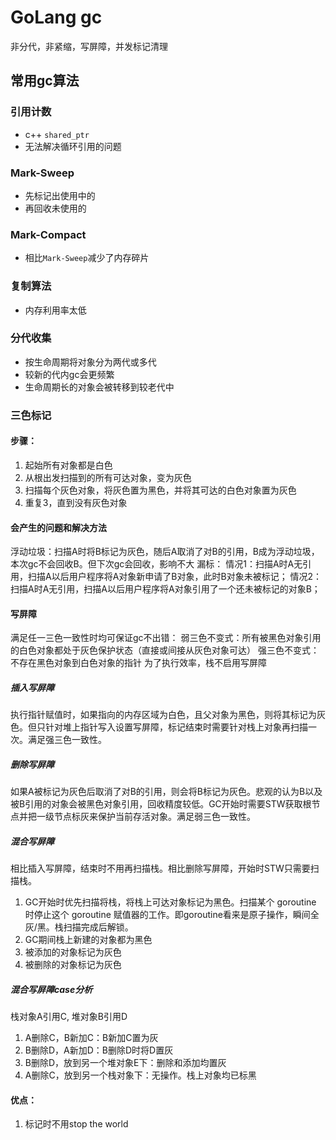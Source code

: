 # GoLang gc
非分代，非紧缩，写屏障，并发标记清理

## 常用gc算法
### 引用计数
- c++ `shared_ptr`
- 无法解决循环引用的问题

### Mark-Sweep
- 先标记出使用中的
- 再回收未使用的

### Mark-Compact
- 相比`Mark-Sweep`减少了内存碎片

### 复制算法
- 内存利用率太低

### 分代收集
- 按生命周期将对象分为两代或多代
- 较新的代内gc会更频繁
- 生命周期长的对象会被转移到较老代中

### 三色标记
#### 步骤：
1. 起始所有对象都是白色
2. 从根出发扫描到的所有可达对象，变为灰色
3. 扫描每个灰色对象，将灰色置为黑色，并将其可达的白色对象置为灰色
4. 重复3，直到没有灰色对象

#### 会产生的问题和解决方法
浮动垃圾：扫描A时将B标记为灰色，随后A取消了对B的引用，B成为浮动垃圾，本次gc不会回收B。但下次gc会回收，影响不大
漏标：
    情况1：扫描A时A无引用，扫描A以后用户程序将A对象新申请了B对象，此时B对象未被标记；
    情况2：扫描A时A无引用，扫描A以后用户程序将A对象引用了一个还未被标记的对象B；
#### 写屏障
满足任一三色一致性时均可保证gc不出错：
    弱三色不变式：所有被黑色对象引用的白色对象都处于灰色保护状态（直接或间接从灰色对象可达）
    强三色不变式：不存在黑色对象到白色对象的指针
为了执行效率，栈不启用写屏障
##### 插入写屏障
执行指针赋值时，如果指向的内存区域为白色，且父对象为黑色，则将其标记为灰色。但只针对堆上指针写入设置写屏障，标记结束时需要针对栈上对象再扫描一次。满足强三色一致性。
##### 删除写屏障
如果A被标记为灰色后取消了对B的引用，则会将B标记为灰色。悲观的认为B以及被B引用的对象会被黑色对象引用，回收精度较低。GC开始时需要STW获取根节点并把一级节点标灰来保护当前存活对象。满足弱三色一致性。
##### 混合写屏障
相比插入写屏障，结束时不用再扫描栈。相比删除写屏障，开始时STW只需要扫描栈。
1. GC开始时优先扫描将栈，将栈上可达对象标记为黑色。扫描某个 goroutine 时停止这个 goroutine 赋值器的工作。即goroutine看来是原子操作，瞬间全灰/黑。栈扫描完成后解锁。
2. GC期间栈上新建的对象都为黑色
3. 被添加的对象标记为灰色
4. 被删除的对象标记为灰色
##### 混合写屏障case分析
栈对象A引用C, 堆对象B引用D
1. A删除C，B新加C：B新加C置为灰
2. B删除D，A新加D：B删除D时将D置灰
3. B删除D，放到另一个堆对象E下：删除和添加均置灰
4. A删除C，放到另一个栈对象下：无操作。栈上对象均已标黑

#### 优点：
1. 标记时不用stop the world
